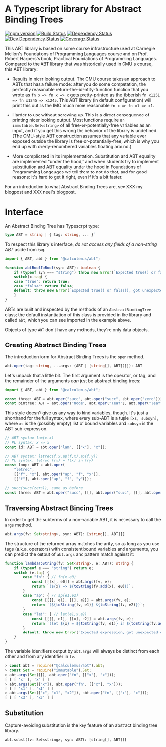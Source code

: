 A Typescript library for Abstract Binding Trees
===============================================

[![npm version](https://badge.fury.io/js/%40calculemus%2Fabt.svg)](https://badge.fury.io/js/%40calculemus%2Fabt)
[![Build Status](https://travis-ci.org/calculemuscode/abt-js.svg?branch=master)](https://travis-ci.org/calculemuscode/abt-js)
[![Dependency Status](https://david-dm.org/calculemuscode/abt-js.svg)](https://david-dm.org/calculemuscode/abt-js)
[![Dev Dependency Status](https://david-dm.org/calculemuscode/abt-js/dev-status.svg)](https://david-dm.org/calculemuscode/abt-js?type=dev)
[![Coverage Status](https://coveralls.io/repos/github/calculemuscode/abt-js/badge.svg?branch=master)](https://coveralls.io/github/calculemuscode/abt-js?branch=master)

This ABT library is based on some course infrastructure used at Carnegie Mellon's Foundations of Programming
Languages course and on Prof. Robert Harpers's book, Practical Foundations of Programming Languages. Compared
to the ABT library that was historically used in CMU's course, this ABT library:

 * Results in nicer looking output. The CMU course takes an approach to ABTs that has a failure mode: after
   you do some computation, the perfectly reasonable return-the-identity-function function that you wrote as
   `fn x => fn x => x` gets pretty-printed as the jibberish `fn x1251 => fn x1245 => x1245`. This ABT library
   (in default configuration) will print this out as the IMO much more reasonable `fn x => fn x1 => x1`.

 * Harder to use without screwing up. This is a direct consequence of printing nicer looking output. Most
   functions require an `immutable.Set<string>` of all free-or-potentially-free variables as an input, and if
   you get this wrong the behavior of the library is undefined. (The CMU-style ABT construction assumes that
   any variable ever exposed outside the library is free-or-potentially-free, which is why you end up with
   overly-renumbered variables floating around.)

 * More complicated in its implementation. Substitution and ABT equality are implemented "under the hood," and
   when students try to implement substitution and ABT equality under the hood in Foundations of Programming
   Langauges we tell them to not do that, and for good reasons: it's hard to get it right, even if it's a bit
   faster.

For an introduction to what Abstract Binding Trees are, see XXX my blogpost and XXX neel's blogpost.

Interface
=========

An Abstract Binding Tree has Typescript type:

```typescript
type ABT = string | { tag: string, ... }`
```

To respect this library's interface, _do not access any fields of a non-string ABT_ aside from `tag`.

``` typescript
import { ABT, abt } from "@calculemus/abt";

function abtBoolToBool(syn: ABT): boolean {
    if (typeof syn === "string") throw new Error(`Expected true() or false(), got variable ${x}`);
    switch(x.tag) {
    case "true": return true;
    case "false": return false;
    default: throw new Error(`Expected true() or false(), got unexpected operator ${x.tag}`);
    }
}
```

ABTs are built and inspected by the methods of an `AbstractBindingTree` class; the default instantiation of
this class is provided in the library and called `abt`, which you can see imported in the example
above.

Objects of type `ABT` don't have any methods, they're only data objects.

Creating Abstract Binding Trees
-------------------------------

The introduction form for Abstract Binding Trees is the `oper` method.

``` typescript
abt.oper(tag: string, ...args: (ABT | [string[], ABT])[]): ABT
```

Let's unpack that a little bit. The first argument is the operator, or tag, and the remainder of the arguments
_can_ just be abstract binding trees:

``` typescript
import { ABT, abt } from "@calculemus/abt";

const three: ABT = abt.oper("succ", abt.oper("succ", abt.oper("zero")));
const bintree: ABT = abt.oper("node", abt.oper("leaf"), abt.oper("leaf"));
```

This style doesn't give us any way to bind variables, though. It's just a shorthand for the full syntax, where
every sub-ABT is a tuple `[xs, subsyn]`, where `xs` is the (possibly empty) list of bound variables and
`subsyn` is the ABT sub-expression.

``` typescript
// ABT syntax lam(x.x)
// PL syntax: x => x
const id: ABT = abt.oper("lam", [["x"], "x"]);

// ABT syntax: letrec(f.x.ap(f,x),ap(f,y))
// PL syntax: letrec f(x) = f(x) in f(y)
const loop: ABT = abt.oper(
    "letrec",
    [["f", "x"], abt.oper("ap", "f", "x")],
    [["f"], abt.oper("ap", "f", "y")]);

// succ(succ(zero)), same as before
const three: ABT = abt.oper("succ", [[], abt.oper("succ", [[], abt.oper("zero")])]);
```

Traversing Abstract Binding Trees
---------------------------------

In order to get the subterms of a non-variable ABT, it is necessary to call the `args` method.

```typescript
abt.args(fv: Set<string>, syn: ABT): [string[], ABT][]
```

The structure of the returned array matches the arity, so as long as you use tags (a.k.a. operators) with
consistent bound variables and arguments, you can predict the output of `abt.args` and pattern match against
it:

```typescript
function lambdaToString(fv: Set<string>, e: ABT): string {
    if (typeof e === "string") return e;
    switch (e.tag) {
        case "fn": { // fn(x.e0)
            const [[[x], e0]] = abt.args(fv, e);
            return `(${x} => ${toString(fv.add(x), e0)})`;
        }
        case "ap": { // ap(e1,e2)
            const [[[], e1], [[], e2]] = abt.args(fv, e);
            return `(${toString(fv, e1)} ${toString(fv, e2)})`;
        }
        case "let": { // let(e1,x.e2)
            const [[[], e1], [[x], e2]] = abt.args(fv, e);
            return `(let ${x} = ${toString(fv, e1)} in ${toString(fv.add(x), e2)}`;
        }
        default: throw new Error(`Expected expression, got unexpected operator ${x.tag}`);
    }
}
```

The variable identifiers output by `abt.args` will always be distinct from each other and from any identifier
in `fv`.

```javascript
> const abt = require("@calculemus/abt").abt;
> const Set = require("immutable").Set;
> abt.args(Set([]), abt.oper("fn", [["x"], "x"]));
[ [ [ 'x' ], 'x' ] ]
> abt.args(Set(["x"]), abt.oper("fn", [["x"], "x"]));
[ [ [ 'x1' ], 'x1' ] ]
> abt.args(Set(["x", "x1", "x2"]), abt.oper("fn", [["x"], "x"]));
[ [ [ 'x3' ], 'x3' ] ]
```

Substitution
------------

Capture-avoiding substitution is the key feature of an abstract binding tree library.

```
abt.subst(fv: Set<string>, syn: ABT): [string[], ABT][]
```